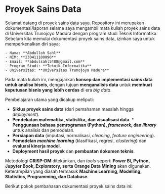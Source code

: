 # **Proyek Sains Data** 

Selamat datang di proyek sains data saya. Repository ini merupakan dokumentasi/laporan selama saya mengambil mata kuliah proyek sains data di Universitas Trunojoyo Madura dengan program studi Teknik Informatika. Sebelum kita memulai dokumentasi proyek sains data, izinkan saya untuk memperkenalkan diri saya:

```{admonition} Profil Mahasiswa
- Nama: **Abdulloh Sahl** 
- NIM: **230411100090** 
- Email: **abdulsahl5488@gmail.com**
- Program Studi: **Teknik Informatika** 
- Universitas: **Universitas Trunojoyo Madura** 
```

Pada mata kuliah ini, mengajarkan **konsep dan implementasi sains data untuk analisa bisnis**, dengan tujuan **menganalisis data** untuk **membuat keputusan bisnis yang lebih cerdas** di era *big data*. 

Pembelajaran utama yang dicakup meliputi: 
* **Siklus proyek sains data** (dari pemahaman masalah hingga *deployment*). 
* **Pendekatan matematika, statistika, dan visualisasi data**. * **Penggunaan bahasa pemrograman (Python), *framework*, dan *library*** untuk analisis dan pemodelan. 
* **Persiapan data** (imputasi, normalisasi, *cleaning*, *feature engineering*). 
* **Pemodelan *machine learning*** (klasifikasi, regresi, *clustering*) dan **evaluasi kinerja model**. 
* **Deployment hasil proyek** dan **pembuatan dokumen teknis**. 

Metodologi **CRISP-DM** ditekankan, dan *tools* seperti **Power BI, Python, Jupyter Book, Exploratory, serta Orange Data Mining** akan digunakan. Keterampilan yang diasah termasuk **Machine Learning, Modelling, Statistics, Programming, dan Database**. 

Berikut pokok pembahasan dokumentasi proyek sains data ini:

```{tableofcontents}
```